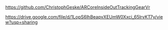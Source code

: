 [https://github.com/ChristophGeske/ARCoreInsideOutTrackingGearVr
](https://github.com/ChristophGeske/ARCoreInsideOutTrackingGearVr/blob/master/BoxyRoomCardboard.apk?raw=true)



https://drive.google.com/file/d/1LopS6lhBeapvXEUmW0Xxci_65lrvKT7y/view?usp=sharing
